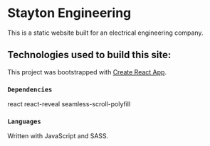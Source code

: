 # Stayton Engineering

This is a static website built for an electrical engineering company.

## Technologies used to build this site:

This project was bootstrapped with [Create React App](https://github.com/facebook/create-react-app).

### `Dependencies`

react
react-reveal
seamless-scroll-polyfill

### `Languages`

Written with JavaScript and SASS.
